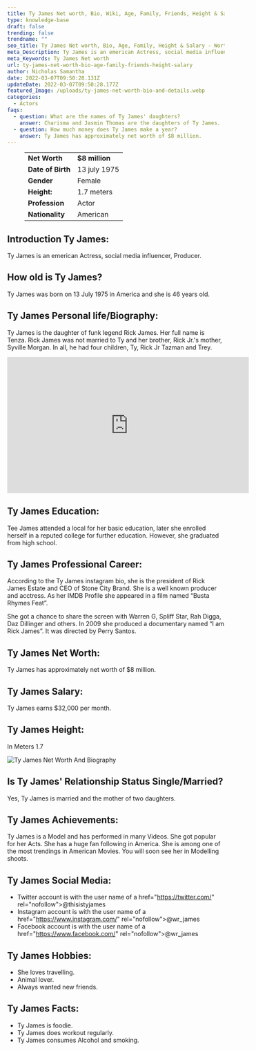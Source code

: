 ```yaml
---
title: Ty James Net worth, Bio, Wiki, Age, Family, Friends, Height & Salary
type: knowledge-base
draft: false
trending: false
trendname: ""
seo_title: Ty James Net worth, Bio, Age, Family, Height & Salary - WorthKnow
meta_Description: Ty James is an emerican Actress, social media influencer, Producer.
meta_Keywords: Ty James Net worth
url: ty-james-net-worth-bio-age-family-friends-height-salary
author: Nicholas Samantha
date: 2022-03-07T09:50:28.131Z
updateDate: 2022-03-07T09:50:28.177Z
featured_Image: /uploads/ty-james-net-worth-bio-and-details.webp
categories:
  - Actors
faqs:
  - question: What are the names of Ty James' daughters?
    answer: Charisma and Jasmin Thomas are the daughters of Ty James.
  - question: How much money does Ty James make a year?
    answer: Ty James has approximately net worth of $8 million.
---
```

<figure class="wp-block-table is-style-stripes">
  <table>
    <tbody>
      <tr>
        <td>
          <strong>Net Worth</strong>
        </td>
        <td>
          <strong>$8 million</strong>
        </td>
      </tr>
      <tr>
        <td>
          <strong>Date of Birth</strong>
        </td>
        <td>13 july 1975</td>
      </tr>
      <tr>
        <td>
          <strong>Gender</strong>
        </td>
        <td>Female</td>
      </tr>
      <tr>
        <td>
          <strong>Height:</strong>
        </td>
        <td>1.7 meters</td>
      </tr>
      <tr>
        <td>
          <strong>Profession</strong>
        </td>
        <td>Actor</td>
      </tr>
      <tr>
        <td>
          <strong>Nationality</strong>
        </td>
        <td>American</td>
      </tr>
    </tbody>
  </table>
</figure>

## Introduction Ty James:

Ty James is an emerican Actress, social media influencer, Producer.

## How old is Ty James?

Ty James was born on 13 July 1975 in America and she is 46 years old.

## Ty James Personal life/Biography:

Ty James is the daughter of funk legend Rick James. Her full name is Tenza. Rick James was not married to Ty and her brother, Rick Jr.'s mother, Syville Morgan. In all, he had four children, Ty, Rick Jr Tazman and Trey.

<iframe width="560" height="315" src="https://www.youtube.com/embed/2FyxzuQgbvI" title="YouTube video player" frameborder="0" allow="accelerometer; autoplay; clipboard-write; encrypted-media; gyroscope; picture-in-picture" allowfullscreen></iframe>

## Ty James Education:

Tee James attended a local for her basic education, later she enrolled herself in a reputed college for further education. However, she graduated from high school.

## Ty James Professional Career:

According to the Ty James instagram bio, she is the president of Rick James Estate and CEO of Stone City Brand. She is a well known producer and acctress. As her IMDB Profile she appeared in a film named “Busta Rhymes Feat”.

She got a chance to share the screen with Warren G, Spliff Star, Rah Digga, Daz Dillinger and others. In 2009 she produced a documentary named “I am Rick James”. It was directed by Perry Santos.

## Ty James Net Worth:

Ty James has approximately net worth of $8 million.

## Ty James Salary:

Ty James earns $32,000 per month.

## Ty James Height:

In Meters 1.7 

![Ty James Net Worth And Biography](/uploads/ty-james-net-worth.webp)

## Is Ty James' Relationship Status Single/Married?

Yes, Ty James is married and the mother of two daughters.

## Ty James Achievements:

Ty James is a Model and has performed in many Videos. She got popular for her Acts. She has a huge fan following in America. She is among one of the most trendings in American Movies. You will soon see her in Modelling shoots.

## Ty James Social Media:

* Twitter account is with the user name of a href="[](https://bbquing.com/)https://twitter.com/" rel="nofollow">@thisistyjames</a>
* Instagram account is with the user name of a href="[](https://bbquing.com/)https://www.instagram.com/" rel="nofollow">@wr_james</a>
* Facebook account is with the user name of a href="[](https://bbquing.com/)https://www.facebook.com/" rel="nofollow">@wr_james</a>

## Ty James Hobbies:

* She loves travelling.
* Animal lover.
* Always wanted new friends.

## Ty James Facts:

* Ty James is foodie.
* Ty James does workout regularly.
* Ty James consumes Alcohol and smoking.